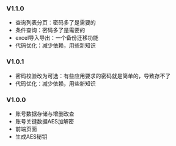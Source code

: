### V1.1.0
+ 查询列表分页：密码多了是需要的
+ 条件查询：密码多了是需要的
+ excel导入导出：一个备份迁移功能
+ 代码优化：减少依赖，用些新知识

### V1.0.1
+ 密码校验改为可选：有些应用要求的密码就是简单的，导致存不了
+ 代码优化：减少依赖，用些新知识

### V1.0.0
+ 账号数据存储与增删改查
+ 账号关键数据AES加解密
+ 前端页面
+ 生成AES秘钥